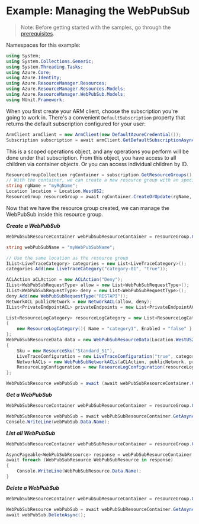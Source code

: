 # Example: Managing the WebPubSub

>Note: Before getting started with the samples, go through the [prerequisites](https://github.com/Azure/azure-sdk-for-net/tree/main/sdk/resourcemanager/Azure.ResourceManager#prerequisites).

Namespaces for this example:
```C# Snippet:Manage_WebPubSub_Namespaces
using System;
using System.Collections.Generic;
using System.Threading.Tasks;
using Azure.Core;
using Azure.Identity;
using Azure.ResourceManager.Resources;
using Azure.ResourceManager.Resources.Models;
using Azure.ResourceManager.WebPubSub.Models;
using NUnit.Framework;
```

When you first create your ARM client, choose the subscription you're going to work in. There's a convenient `DefaultSubscription` property that returns the default subscription configured for your user:

```C# Snippet:Readme_DefaultSubscription
ArmClient armClient = new ArmClient(new DefaultAzureCredential());
Subscription subscription = await armClient.GetDefaultSubscriptionAsync();
```

This is a scoped operations object, and any operations you perform will be done under that subscription. From this object, you have access to all children via container objects. Or you can access individual children by ID.

```C# Snippet:Readme_GetResourceGroupContainer
ResourceGroupCollection rgContainer = subscription.GetResourceGroups();
// With the container, we can create a new resource group with an specific name
string rgName = "myRgName";
Location location = Location.WestUS2;
ResourceGroup resourceGroup = await rgContainer.CreateOrUpdate(rgName, new ResourceGroupData(location)).WaitForCompletionAsync();
```

Now that we have the resource group created, we can manage the WebPubSub inside this resource group.

***Create a WebPubSub***

```C# Snippet:Managing_WebPubSub_CreateWebPubSub
WebPubSubResourceContainer webPubSubResourceContainer = resourceGroup.GetWebPubSubResources();

string webPubSubName = "myWebPubSubName";

// Use the same location as the resource group
IList<LiveTraceCategory> categories = new List<LiveTraceCategory>();
categories.Add(new LiveTraceCategory("category-01", "true"));

ACLAction aCLAction = new ACLAction("Deny");
IList<WebPubSubRequestType> allow = new List<WebPubSubRequestType>();
IList<WebPubSubRequestType> deny = new List<WebPubSubRequestType>();
deny.Add(new WebPubSubRequestType("RESTAPI"));
NetworkACL publicNetwork = new NetworkACL(allow, deny);
IList<PrivateEndpointACL> privateEndpoints = new List<PrivateEndpointACL>();

List<ResourceLogCategory> resourceLogCategory = new List<ResourceLogCategory>()
{
    new ResourceLogCategory(){ Name = "category1", Enabled = "false" }
};
WebPubSubResourceData data = new WebPubSubResourceData(Location.WestUS2)
{
    Sku = new ResourceSku("Standard_S1"),
    LiveTraceConfiguration = new LiveTraceConfiguration("true", categories),
    NetworkACLs = new WebPubSubNetworkACLs(aCLAction, publicNetwork, privateEndpoints),
    ResourceLogConfiguration = new ResourceLogConfiguration(resourceLogCategory),
};

WebPubSubResource webPubSub = await (await webPubSubResourceContainer.CreateOrUpdateAsync(webPubSubName, data)).WaitForCompletionAsync();
```

***Get a WebPubSub***

```C# Snippet:Managing_WebPubSub_GetWebPubSub
WebPubSubResourceContainer webPubSubResourceContainer = resourceGroup.GetWebPubSubResources();

WebPubSubResource webPubSub = await webPubSubResourceContainer.GetAsync("myWebPubSubName");
Console.WriteLine(webPubSub.Data.Name);
```

***List all WebPubSub***

```C# Snippet:Managing_WebPubSub_ListAllWebPubSub
WebPubSubResourceContainer webPubSubResourceContainer = resourceGroup.GetWebPubSubResources();

AsyncPageable<WebPubSubResource> response = webPubSubResourceContainer.GetAllAsync();
await foreach (WebPubSubResource WebPubSubResource in response)
{
    Console.WriteLine(WebPubSubResource.Data.Name);
}
```

***Delete a WebPubSub***

```C# Snippet:Managing_WebPubSub_DeleteWebPubSub
WebPubSubResourceContainer webPubSubResourceContainer = resourceGroup.GetWebPubSubResources();

WebPubSubResource webPubSub = await webPubSubResourceContainer.GetAsync("myWebPubSubName");
await webPubSub.DeleteAsync();
```
